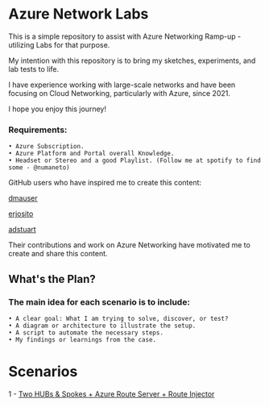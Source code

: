 # Azure Network Labs


This is a simple repository to assist with Azure Networking Ramp-up - utilizing Labs for that purpose.

My intention with this repository is to bring my sketches, experiments, and lab tests to life.

I have experience working with large-scale networks and have been focusing on Cloud Networking, particularly with Azure, since 2021.

I hope you enjoy this journey!

### Requirements: 
    • Azure Subscription. 
    • Azure Platform and Portal overall Knowledge.
    • Headset or Stereo and a good Playlist. (Follow me at spotify to find some - @numaneto)
    


GitHub users who have inspired me to create this content:

[dmauser](https://github.com/dmauser)

[erjosito](https://github.com/erjosito)

[adstuart](https://github.com/adstuart)

Their contributions and work on Azure Networking have motivated me to create and share this content.


## What's the Plan?

### The main idea for each scenario is to include: 
    • A clear goal: What I am trying to solve, discover, or test? 
    • A diagram or architecture to illustrate the setup. 
    • A script to automate the necessary steps.
    • My findings or learnings from the case. 


# Scenarios
1 - [Two HUBs & Spokes + Azure Route Server + Route Injector](Mhub_Spokes_ARS_Injector)
